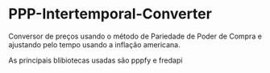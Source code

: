 # PPP-Intertemporal-Converter

Conversor de preços usando o método de Pariedade de Poder de Compra e ajustando pelo tempo usando a inflação americana.

As principais blibiotecas usadas são pppfy e fredapi
